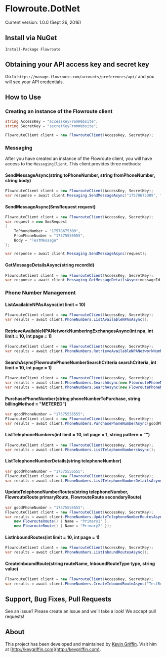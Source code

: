 # Flowroute.DotNet

Current version: 1.0.0 (Sept 26, 2016)

## Install via NuGet
```
Install-Package Flowroute
```

## Obtaining your API access key and secret key
Go to `https://manage.flowroute.com/accounts/preferences/api/` and you will see your API credentials.

## How to Use

### Creating an instance of the Flowroute client
```csharp
string AccessKey = "accessKeyFromWebsite";
string SecretKey = "secretKeyFromWebsite";

FlowrouteClient client = new FlowrouteClient(AccessKey, SecretKey);
```
### Messaging
After you have created an instance of the Flowroute client, you will have access to the `MessagingClient`.  This client provides three methods:

#### SendMessageAsync(string toPhoneNumber, string fromPhoneNumber, string body)

```csharp
FlowrouteClient client = new FlowrouteClient(AccessKey, SecretKey);
var response = await client.Messaging.SendMessageAsync("17578675309", "17575555555", $"TestMessage");
```

#### SendMessageAsync(SmsRequest request)

```csharp
FlowrouteClient client = new FlowrouteClient(AccessKey, SecretKey);
var request = new SmsRequest
{
    ToPhoneNumber = "17578675309",
    FromPhoneNumber = "17575555555",
    Body = "TestMessage"
};

var response = await client.Messaging.SendMessageAsync(request);
```

#### GetMessageDetailsAsync(string recordId)
```csharp
FlowrouteClient client = new FlowrouteClient(AccessKey, SecretKey);
var response = await client.Messaging.GetMessageDetailsAsync(messageId);

```
### Phone Number Management

#### ListAvailableNPAsAsync(int limit = 10)
```csharp
FlowrouteClient client = new FlowrouteClient(AccessKey, SecretKey);
var results = await client.PhoneNumbers.ListAvailableNPAsAsync();
```
#### RetrieveAvailableNPANetworkNumberingExchangesAsync(int npa, int limit = 10, int page = 1)
```csharp
FlowrouteClient client = new FlowrouteClient(AccessKey, SecretKey);
var results = await client.PhoneNumbers.RetrieveAvailableNPANetworkNumberingExchangesAsync(757);
```
#### SearchAsync(FlowroutePhoneNumberSearchCriteria searchCriteria, int limit = 10, int page = 1)
```csharp
FlowrouteClient client = new FlowrouteClient(AccessKey, SecretKey);
var results = await client.PhoneNumbers.SearchAsync(new FlowroutePhoneNumberSearchCriteria() { NPA = 757 });
var results = await client.PhoneNumbers.SearchAsync(new FlowroutePhoneNumberSearchCriteria() { RateCenter = "SEATTLE", State = "WA" });
```
#### PurchasePhoneNumber(string phoneNumberToPurchase, string billingMethod = "METERED")
```csharp
var goodPhoneNumber = "17575555555";
FlowrouteClient client = new FlowrouteClient(AccessKey, SecretKey);
var results = await client.PhoneNumbers.PurchasePhoneNumberAsync(goodPhoneNumber);
```
#### ListTelephoneNumbers(int limit = 10, int page = 1, string pattern = "")
```csharp
FlowrouteClient client = new FlowrouteClient(AccessKey, SecretKey);
var results = await client.PhoneNumbers.ListTelephoneNumbersAsync();
```
#### ListTelephoneNumberDetails(string telephoneNumber)
```csharp
var goodPhoneNumber = "17575555555";
FlowrouteClient client = new FlowrouteClient(AccessKey, SecretKey);
var results = await client.PhoneNumbers.ListTelephoneNumberDetailsAsync(goodPhoneNumber);
```
#### UpdateTelephoneNumberRoutes(string telephoneNumber, FlowrouteRoute primaryRoute, FlowrouteRoute secondaryRoute)
```csharp
var goodPhoneNumber = "17575555555";
FlowrouteClient client = new FlowrouteClient(AccessKey, SecretKey);
var results = await client.PhoneNumbers.UpdateTelephoneNumberRoutesAsync(goodPhoneNumber,
    new FlowrouteRoute() { Name = "Primary1" },
    new FlowrouteRoute() { Name = "Primary2" });
```
#### ListInboundRoutes(int limit = 10, int page = 1)
```csharp
FlowrouteClient client = new FlowrouteClient(AccessKey, SecretKey);
var results = await client.PhoneNumbers.ListInboundRoutesAsync();
```
#### CreateInboundRoute(string routeName, InboundRouteType type, string value)
```csharp
FlowrouteClient client = new FlowrouteClient(AccessKey, SecretKey);
var results = await client.PhoneNumbers.CreateInboundRouteAsync("TestRoute", InboundRouteType.HOST, "kevgriffin.com");
```

## Support, Bug Fixes, Pull Requests
See an issue? Please create an issue and we'll take a look! We accept pull requests!

## About
This project has been developed and maintained by [Kevin Griffin](https://twitter.com/1kevgriff).  Visit him at [http://kevgriffin.com](http://kevgriffin.com).
